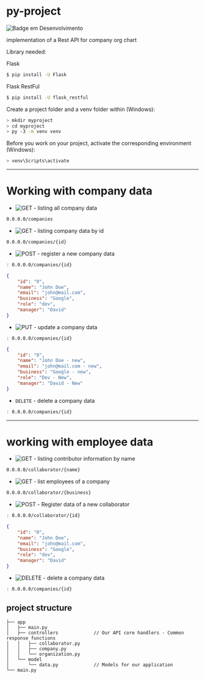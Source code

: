 # py-project

![Badge em Desenvolvimento](http://img.shields.io/static/v1?label=STATUS&message=IN%20PROGRESS&color=GREEN&style=for-the-badge)

implementation of a Rest API for company org chart

Library needed:

Flask 
```bash
$ pip install -U Flask
```
Flask RestFul
```bash
$ pip install -U flask_restful
```

Create a project folder and a venv folder within (Windows):
```bash
> mkdir myproject
> cd myproject
> py -3 -m venv venv
```

Before you work on your project, activate the corresponding environment (Windows):
```bash
> venv\Scripts\activate
```

---

# Working with company data


* ![GET](https://img.shields.io/badge/-GET-blue) - listing all company data

```bash
0.0.0.0/companies
```

* ![GET](https://img.shields.io/badge/-GET-blue) - listing company data by id

```bash
0.0.0.0/companies/{id}
```


* ![POST](https://img.shields.io/badge/-POST-brightgreen) - register a new company data
```bash
: 0.0.0.0/companies/{id}
```
```JSON
{
    "id": "0",
    "name": "John Doe",
    "email": "john@mail.com",
    "business": "Google",
    "role": "dev",
    "manager": "David"
}
```



* ![PUT](https://img.shields.io/badge/-PUT-orange) - update a company data 

```bash
: 0.0.0.0/companies/{id}
```

```JSON
{
    "id": "0",
    "name": "John Doe - new",
    "email": "john@mail.com - new",
    "business": "Google - new",
    "role": "Dev - New",
    "manager": "David - New"
}
```

* `DELETE` - delete a company data
```bash
: 0.0.0.0/companies/{id}
```

---

# working with employee data

* ![GET](https://img.shields.io/badge/-GET-blue) - listing contributor information by name
```bash
0.0.0.0/collaborator/{name}
```

* ![GET](https://img.shields.io/badge/-GET-blue) - list employees of a company
```bash
0.0.0.0/collaborator/{business}
```

* ![POST](https://img.shields.io/badge/-POST-brightgreen)  - Register data of a new collaborator
```bash
: 0.0.0.0/collaborator/{id}
```
```JSON
{
    "id": "0",
    "name": "John Doe",
    "email": "john@mail.com",
    "business": "Google",
    "role": "dev",
    "manager": "David"
}
```



* ![DELETE](https://img.shields.io/badge/-DELETE-red) - delete a company data 

```bash
: 0.0.0.0/companies/{id}
```


## project structure
```
├── app
│   ├── main.py
│   ├── controllers             // Our API core handlers - Common response functions 
│   │   ├── collaborator.py    
│   │   ├── company.py          
│   │   └── organization.py     
│   └── model
│       └── data.py             // Models for our application
└── main.py
```
